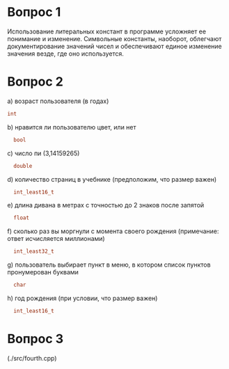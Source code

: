 # Вопрос 1

Использование литеральных констант в программе усложняет ее понимание и изменение. Символьные константы, наоборот, облегчают документирование значений чисел и обеспечивают единое изменение значения везде, где оно используется.

# Вопрос 2

a) возраст пользователя (в годах)
  ```cpp
  int
  ```
b) нравится ли пользователю цвет, или нет
```cpp
  bool
  ```

c) число пи (3,14159265)
```cpp
  double
  ```

d) количество страниц в учебнике (предположим, что размер важен)
```cpp
  int_least16_t
  ```

e) длина дивана в метрах с точностью до 2 знаков после запятой
```cpp
  float
  ```

f) сколько раз вы моргнули с момента своего рождения (примечание: ответ исчисляется миллионами)
```cpp
  int_least32_t
  ```

g) пользователь выбирает пункт в меню, в котором список пунктов пронумерован буквами
```cpp
  char
  ```

h) год рождения (при условии, что размер важен)
```cpp
  int_least16_t
  ```

# Вопрос 3

(./src/fourth.cpp)
